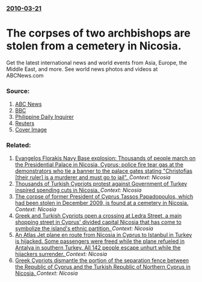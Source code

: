 ### [2010-03-21](/news/2010/03/21/index.md)

# The corpses of two archbishops are stolen from a cemetery in Nicosia. 

Get the latest international news and world events from Asia, Europe, the Middle East, and more. See world news photos and videos at ABCNews.com


### Source:

1. [ABC News](http://abcnews.go.com/International/wireStory?id=10160568)
2. [BBC](http://news.bbc.co.uk/2/hi/europe/8578760.stm)
3. [Philippine Daily Inquirer](http://newsinfo.inquirer.net/breakingnews/world/view/20100321-260028/Tombs-of-Cyprus-archbishops-raided)
4. [Reuters](http://uk.reuters.com/article/idUKTRE62K0BU20100321)
4. [Cover Image](http://s4.reutersmedia.net/resources_v2/images/rcom-default.png)

### Related:

1. [Evangelos Florakis Navy Base explosion: Thousands of people march on the Presidential Palace in Nicosia, Cyprus; police fire tear gas at the demonstrators who tie a banner to the palace gates stating "Christofias [their ruler] is a murderer and must go to jail". ](/news/2011/07/12/evangelos-florakis-navy-base-explosion-thousands-of-people-march-on-the-presidential-palace-in-nicosia-cyprus-police-fire-tear-gas-at-the.md) _Context: Nicosia_
2. [Thousands of Turkish Cypriots protest against Government of Turkey inspired spending cuts in Nicosia. ](/news/2011/03/2/thousands-of-turkish-cypriots-protest-against-government-of-turkey-inspired-spending-cuts-in-nicosia.md) _Context: Nicosia_
3. [The corpse of former President of Cyprus Tassos Papadopoulos, which had been stolen in December 2009, is found at a cemetery in Nicosia. ](/news/2010/03/8/the-corpse-of-former-president-of-cyprus-tassos-papadopoulos-which-had-been-stolen-in-december-2009-is-found-at-a-cemetery-in-nicosia.md) _Context: Nicosia_
4. [ Greek and Turkish Cypriots open a crossing at Ledra Street, a main shopping street in Cyprus' divided capital Nicosia that has come to symbolize the island's ethnic partition. ](/news/2008/04/3/greek-and-turkish-cypriots-open-a-crossing-at-ledra-street-a-main-shopping-street-in-cyprus-divided-capital-nicosia-that-has-come-to-symb.md) _Context: Nicosia_
5. [ An Atlas Jet plane en route from Nicosia in Cyprus to Istanbul in Turkey is hijacked. Some passengers were freed while the plane refueled in Antalya in southern Turkey. All 142 people escape unhurt while the hijackers surrender. ](/news/2007/08/18/an-atlas-jet-plane-en-route-from-nicosia-in-cyprus-to-istanbul-in-turkey-is-hijacked-some-passengers-were-freed-while-the-plane-refueled-i.md) _Context: Nicosia_
6. [ Greek Cypriots dismantle the portion of the separation fence between the Republic of Cyprus and the Turkish Republic of Northern Cyprus in Nicosia. ](/news/2007/03/8/greek-cypriots-dismantle-the-portion-of-the-separation-fence-between-the-republic-of-cyprus-and-the-turkish-republic-of-northern-cyprus-in.md) _Context: Nicosia_
